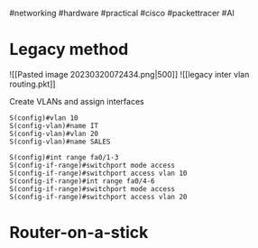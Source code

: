 #networking #hardware #practical #cisco #packettracer #AI 

# Legacy method
![[Pasted image 20230320072434.png|500]]
![[legacy inter vlan routing.pkt]]

Create VLANs and assign interfaces
```cisco
S(config)#vlan 10
S(config-vlan)#name IT
S(config-vlan)#vlan 20
S(config-vlan)#name SALES

S(config)#int range fa0/1-3
S(config-if-range)#switchport mode access
S(config-if-range)#switchport access vlan 10
S(config-if-range)#int range fa0/4-6
S(config-if-range)#switchport mode access
S(config-if-range)#switchport access vlan 20
```

# Router-on-a-stick
